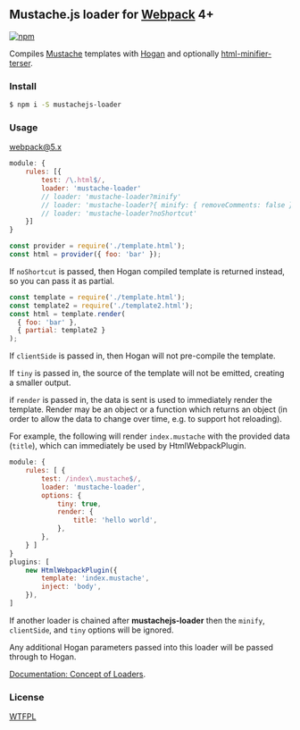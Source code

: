 ## Mustache.js loader for [Webpack](https://webpack.js.org/) 4+

[![npm](https://img.shields.io/badge/npm-CB3837?logo=npm&logoColor=fff)]([#](https://www.npmjs.org/package/mustachejs-loader))

Compiles [Mustache](https://mustache.github.io/) templates with [Hogan](https://twitter.github.io/hogan.js/) and optionally [html-minifier-terser](https://github.com/terser/html-minifier-terser).

### Install

```sh
$ npm i -S mustachejs-loader
```

### Usage

webpack@5.x
```javascript
module: {
    rules: [{
        test: /\.html$/,
        loader: 'mustache-loader'
        // loader: 'mustache-loader?minify'
        // loader: 'mustache-loader?{ minify: { removeComments: false } }'
        // loader: 'mustache-loader?noShortcut'
    }]
}
```

```javascript
const provider = require('./template.html');
const html = provider({ foo: 'bar' });
```

If `noShortcut` is passed, then Hogan compiled template is returned instead, so
you can pass it as partial.

```javascript
const template = require('./template.html');
const template2 = require('./template2.html');
const html = template.render(
  { foo: 'bar' },
  { partial: template2 }
);
```

If `clientSide` is passed in, then Hogan will not pre-compile the template.

If `tiny` is passed in, the source of the template will not be emitted, creating a smaller output.

if `render` is passed in, the data is sent is used to immediately render the template.  Render may be an object or a function which returns an object (in order to allow the data to change over time, e.g. to support hot reloading).

For example, the following will render `index.mustache` with the provided data (`title`), which can immediately be used by HtmlWebpackPlugin.

```javascript
module: {
    rules: [ {
        test: /index\.mustache$/,
        loader: 'mustache-loader',
        options: {
            tiny: true,
            render: {
                title: 'hello world',
            },
        },
    } ]
}
plugins: [
    new HtmlWebpackPlugin({
        template: 'index.mustache',
        inject: 'body',
    }),
]
```

If another loader is chained after **mustachejs-loader** then the `minify`, `clientSide`, and `tiny` options will be ignored.

Any additional Hogan parameters passed into this loader will be passed through to Hogan.

[Documentation: Concept of Loaders](https://webpack.js.org/concepts/loaders/).

### License
[WTFPL](http://www.wtfpl.net/wp-content/uploads/2012/12/wtfpl-strip.jpg)
